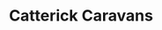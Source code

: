 ---
title: "Catterick Caravans"
url: /catterick-bridge-richmond/catterick-caravans/
shop: caravan
---